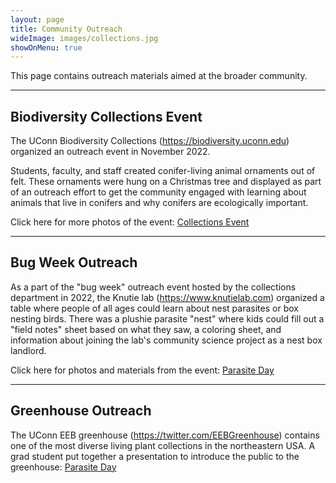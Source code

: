 ```yaml
---
layout: page
title: Community Outreach
wideImage: images/collections.jpg
showOnMenu: true
---
```

This page contains outreach materials aimed at the broader community.

<hr class="major"/>

## Biodiversity Collections Event

The UConn Biodiversity Collections (<a href="url">https://biodiversity.uconn.edu</a>) organized an outreach event in November 2022. 

Students, faculty, and staff created conifer-living animal ornaments out of felt. These ornaments were hung on a Christmas tree and displayed as part of an outreach effort to get the community engaged with learning about animals that live in conifers and why conifers are ecologically important.

Click here for more photos of the event: <a href="pdf/collections.pdf" target="_blank">Collections Event</a>


<hr class="major"/>

## Bug Week Outreach

As a part of the "bug week" outreach event hosted by the collections department in 2022, the Knutie lab (<a href="url">https://www.knutielab.com</a>) organized a table where people of all ages could learn about nest parasites or box nesting birds. There was a plushie parasite "nest" where kids could fill out a "field notes" sheet based on what they saw, a coloring sheet, and information about joining the lab's community science project as a nest box landlord.

Click here for photos and materials from the event: <a href="pdf/parasite-day.pdf" target="_blank">Parasite Day</a>


<hr class="major"/>

## Greenhouse Outreach

The UConn EEB greenhouse (<a href="url">https://twitter.com/EEBGreenhouse</a>) contains one of the most diverse living plant collections in the northeastern USA. A grad student put together a presentation to introduce the public to the greenhouse: <a href="pdf/greenhouse.pdf" target="_blank">Parasite Day</a>
